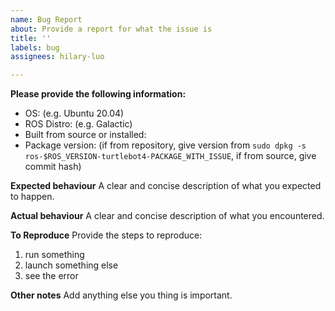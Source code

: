 ```yaml
---
name: Bug Report
about: Provide a report for what the issue is
title: ''
labels: bug
assignees: hilary-luo

---
```


**Please provide the following information:**
 - OS: (e.g. Ubuntu 20.04)
 - ROS Distro: (e.g. Galactic)
 - Built from source or installed:
 - Package version: (if from repository, give version from `sudo dpkg -s ros-$ROS_VERSION-turtlebot4-PACKAGE_WITH_ISSUE`, if from source, give commit hash)

 **Expected behaviour**
 A clear and concise description of what you expected to happen.

 **Actual behaviour**
 A clear and concise description of what you encountered.

**To Reproduce**
Provide the steps to reproduce:
1. run something
2. launch something else
3. see the error


**Other notes**
Add anything else you thing is important.